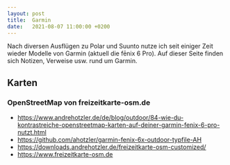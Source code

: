 ```yaml
---
layout: post
title:  Garmin
date:   2021-08-07 11:00:00 +0200
---
```


Nach diversen Ausflügen zu Polar und Suunto nutze ich seit einiger Zeit wieder Modelle von Garmin (aktuell die fēnix 6 Pro).
Auf dieser Seite finden sich Notizen, Verweise usw. rund um Garmin.

## Karten

### OpenStreetMap von freizeitkarte-osm.de

* <https://www.andrehotzler.de/de/blog/outdoor/84-wie-du-kontrastreiche-openstreetmap-karten-auf-deiner-garmin-fenix-6-pro-nutzt.html>
* <https://github.com/ahotzler/garmin-fenix-6x-outdoor-typfile-AH>
* <https://downloads.andrehotzler.de/freizeitkarte-osm-customized/>
* <https://www.freizeitkarte-osm.de>
